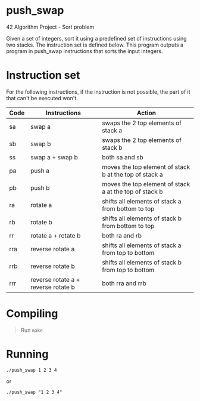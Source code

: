# push_swap
42 Algorithm Project - Sort problem

Given a set of integers, sort it using a predefined set of instructions using two stacks. The instruction set is defined below. This program outputs a program in push_swap instructions that sorts the input integers.

# Instruction set
For the following instructions, if the instruction is not possible, the part of it that can't be executed won't.

| Code  | Instructions | Action |
| ----- | -------------| ------ |
| sa  | swap a  | swaps the 2 top elements of stack a |
| sb  | swap b | swaps the 2 top elements of stack b |
| ss  | swap a + swap b | both sa and sb |
| pa  | push a | moves the top element of stack b at the top of stack a |
| pb  | push b | moves the top element of stack a at the top of stack b |
| ra  | rotate a | shifts all elements of stack a from bottom to top |
| rb  | rotate b | shifts all elements of stack b from bottom to top |
| rr  | rotate a + rotate b | both ra and rb |
| rra  | reverse rotate a | shifts all elements of stack a from top to bottom |
| rrb  | reverse rotate b | shifts all elements of stack b from top to bottom |
| rrr  | reverse rotate a + reverse rotate b | both rra and rrb |

# Compiling
> Run ```make```

# Running
```
./push_swap 1 2 3 4
```
or
```
./push_swap "1 2 3 4"
```
